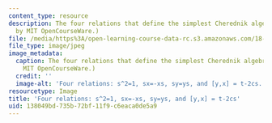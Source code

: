 ```yaml
---
content_type: resource
description: The four relations that define the simplest Cherednik algebra. (Image
  by MIT OpenCourseWare.)
file: /media/https%3A/open-learning-course-data-rc.s3.amazonaws.com/18-735-double-affine-hecke-algebras-in-representation-theory-combinatorics-geometry-and-mathematical-physics-fall-2009/138049bd735b72bf11f9c6eaca0de5a9_18-735f09-th.jpg
file_type: image/jpeg
image_metadata:
  caption: The four relations that define the simplest Cherednik algebra. (Image by
    MIT OpenCourseWare.)
  credit: ''
  image-alt: 'Four relations: s^2=1, sx=-xs, sy=ys, and [y,x] = t-2cs.'
resourcetype: Image
title: 'Four relations: s^2=1, sx=-xs, sy=ys, and [y,x] = t-2cs'
uid: 138049bd-735b-72bf-11f9-c6eaca0de5a9
---
```

